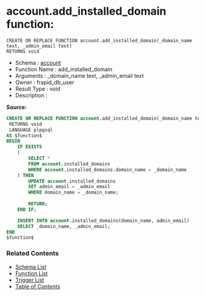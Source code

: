 # account.add_installed_domain function:

```plpgsql
CREATE OR REPLACE FUNCTION account.add_installed_domain(_domain_name text, _admin_email text)
RETURNS void
```
* Schema : [account](../../schemas/account.md)
* Function Name : add_installed_domain
* Arguments : _domain_name text, _admin_email text
* Owner : frapid_db_user
* Result Type : void
* Description : 


**Source:**
```sql
CREATE OR REPLACE FUNCTION account.add_installed_domain(_domain_name text, _admin_email text)
 RETURNS void
 LANGUAGE plpgsql
AS $function$
BEGIN
    IF EXISTS
    (
        SELECT * 
		FROM account.installed_domains
        WHERE account.installed_domains.domain_name = _domain_name        
    ) THEN
        UPDATE account.installed_domains
        SET admin_email = _admin_email
        WHERE domain_name = _domain_name;
        
        RETURN;
    END IF;

    INSERT INTO account.installed_domains(domain_name, admin_email)
    SELECT _domain_name, _admin_email;
END
$function$

```

### Related Contents
* [Schema List](../../schemas.md)
* [Function List](../../functions.md)
* [Trigger List](../../triggers.md)
* [Table of Contents](../../README.md)

